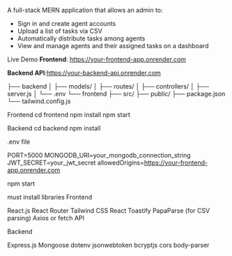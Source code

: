 A full-stack MERN application that allows an admin to:

- Sign in and create agent accounts
- Upload a list of tasks via CSV
- Automatically distribute tasks among agents
- View and manage agents and their assigned tasks on a dashboard

Live Demo
**Frontend**: https://your-frontend-app.onrender.com

**Backend API**:https://your-backend-api.onrender.com


├── backend
│   ├── models/
│   ├── routes/
│   ├── controllers/
│   ├── server.js
│   └── .env
└── frontend
    ├── src/
    ├── public/
    ├── package.json
    └── tailwind.config.js


Frontend
cd frontend
npm install
npm start


Backend
cd backend
npm install


.env file

PORT=5000
MONGODB_URI=your_mongodb_connection_string
JWT_SECRET=your_jwt_secret
allowedOrigins=https://your-frontend-app.onrender.com

npm start

must install libraries 
Frontend

React.js
React Router
Tailwind CSS
React Toastify
PapaParse (for CSV parsing)
Axios or fetch API

Backend

Express.js
Mongoose
dotenv
jsonwebtoken
bcryptjs
cors
body-parser
